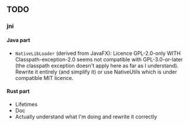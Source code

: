 <!--
SPDX-FileCopyrightText: 2023 Antoine Belvire
SPDX-License-Identifier: GPL-3.0-or-later
-->

## TODO

### jni

#### Java part

- `NativeLibLoader` (derived from JavaFX): Licence GPL-2.0-only WITH Classpath-exception-2.0 seems 
  not compatible with GPL-3.0-or-later (the classpath exception doesn't apply here as far as I 
  understand). Rewrite it entirely (and simplify it) or use NativeUtils which is under compatible
  MIT licence.

#### Rust part

- Lifetimes
- Doc
- Actually understand what I'm doing and rewrite it correctly
